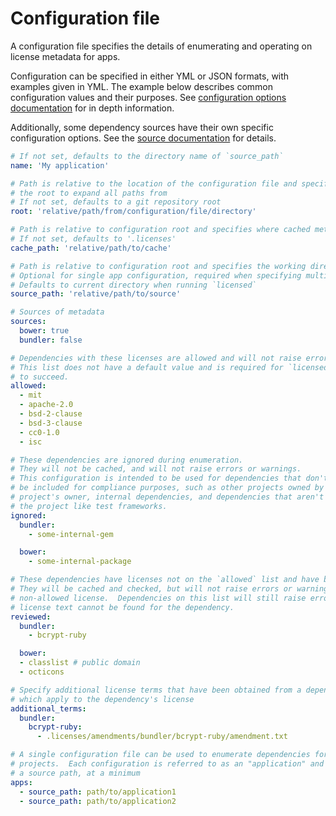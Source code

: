 # Configuration file

A configuration file specifies the details of enumerating and operating on license metadata for apps.

Configuration can be specified in either YML or JSON formats, with examples given in YML.  The example
below describes common configuration values and their purposes.  See [configuration options documentation](./configuration)
for in depth information.

Additionally, some dependency sources have their own specific configuration options.  See the [source documentation](./sources) for details.

```yml
# If not set, defaults to the directory name of `source_path`
name: 'My application'

# Path is relative to the location of the configuration file and specifies
# the root to expand all paths from
# If not set, defaults to a git repository root
root: 'relative/path/from/configuration/file/directory'

# Path is relative to configuration root and specifies where cached metadata will be stored.
# If not set, defaults to '.licenses'
cache_path: 'relative/path/to/cache'

# Path is relative to configuration root and specifies the working directory when enumerating dependencies
# Optional for single app configuration, required when specifying multiple apps
# Defaults to current directory when running `licensed`
source_path: 'relative/path/to/source'

# Sources of metadata
sources:
  bower: true
  bundler: false

# Dependencies with these licenses are allowed and will not raise errors or warnings.
# This list does not have a default value and is required for `licensed status`
# to succeed.
allowed:
  - mit
  - apache-2.0
  - bsd-2-clause
  - bsd-3-clause
  - cc0-1.0
  - isc

# These dependencies are ignored during enumeration.
# They will not be cached, and will not raise errors or warnings.
# This configuration is intended to be used for dependencies that don't need to
# be included for compliance purposes, such as other projects owned by the current
# project's owner, internal dependencies, and dependencies that aren't shipped with
# the project like test frameworks.
ignored:
  bundler:
    - some-internal-gem

  bower:
    - some-internal-package

# These dependencies have licenses not on the `allowed` list and have been reviewed.
# They will be cached and checked, but will not raise errors or warnings for a
# non-allowed license.  Dependencies on this list will still raise errors if
# license text cannot be found for the dependency.
reviewed:
  bundler:
    - bcrypt-ruby

  bower:
  - classlist # public domain
  - octicons

# Specify additional license terms that have been obtained from a dependency's owner
# which apply to the dependency's license 
additional_terms:
  bundler:
    bcrypt-ruby:
      - .licenses/amendments/bundler/bcrypt-ruby/amendment.txt

# A single configuration file can be used to enumerate dependencies for multiple
# projects.  Each configuration is referred to as an "application" and must include
# a source path, at a minimum
apps:
  - source_path: path/to/application1
  - source_path: path/to/application2
```
